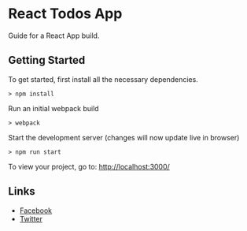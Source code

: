 # React Todos App

Guide for a React App build.

## Getting Started

To get started, first install all the necessary dependencies.
```
> npm install
```

Run an initial webpack build
```
> webpack
```

Start the development server (changes will now update live in browser)
```
> npm run start
```

To view your project, go to: [http://localhost:3000/](http://localhost:3000/)

## Links

- [Facebook](https://www.facebook.com/abraham.gnanasingh/)
- [Twitter](https://twitter.com/abu_gn)
